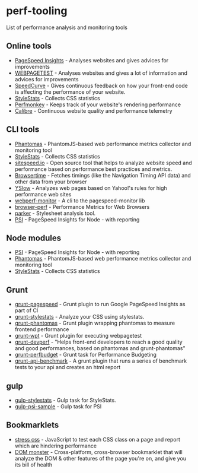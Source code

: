 perf-tooling
============

List of performance analysis and monitoring tools


## Online tools
- [PageSpeed Insights](https://developers.google.com/speed/pagespeed/insights/) - Analyses websites and gives advices for improvements
- [WEBPAGETEST](http://www.webpagetest.org/) - Analyses websites and gives a lot of information and advices for improvements
- [SpeedCurve](http://speedcurve.com/) - Gives continuous feedback on how your front-end code is affecting the performance of your website.
- [StyleStats](http://www.stylestats.org/) - Collects CSS statistics
- [Perfmonkey](http://www.perfmonkey.com/#/home) - Keeps track of your website's rendering performance
- [Calibre](https://calibreapp.com/) - Continuous website quality and performance telemetry

## CLI tools
- [Phantomas](https://github.com/macbre/phantomas) - PhantomJS-based web performance metrics collector and monitoring tool
- [StyleStats](https://github.com/t32k/stylestats) - Collects CSS statistics
- [sitespeed.io](http://www.sitespeed.io/) - Open source tool that helps to analyze website speed and performance based on performance best practices and metrics.
- [Browsertime](https://github.com/tobli/browsertime) - Fetches timings (like the Navigation Timing API data) and other data from your browser
- [YSlow](http://yslow.org/command-line-har/) - Analyzes web pages based on Yahoo!'s rules for high performance web sites
- [webperf-monitor](https://github.com/gauntface/webperf-monitor) - A cli to the pagespeed-monitor lib
- [browser-perf](https://github.com/axemclion/browser-perf) - Performance Metrics for Web Browsers
- [parker](https://github.com/katiefenn/parker) - Stylesheet analysis tool.
- [PSI](https://github.com/addyosmani/psi) - PageSpeed Insights for Node - with reporting 

## Node modules
- [PSI](https://github.com/addyosmani/psi) - PageSpeed Insights for Node - with reporting
- [Phantomas](https://github.com/macbre/phantomas) - PhantomJS-based web performance metrics collector and monitoring tool
- [StyleStats](https://github.com/t32k/stylestats) - Collects CSS statistics

## Grunt
- [grunt-pagespeed](https://github.com/jrcryer/grunt-pagespeed) - Grunt plugin to run Google PageSpeed Insights as part of CI
- [grunt-stylestats](https://github.com/tvooo/grunt-stylestats) - Analyze your CSS using stylestats.
- [grunt-phantomas](https://github.com/stefanjudis/grunt-phantomas) - Grunt plugin wrapping phantomas to measure frontend performance
- [grunt-wpt](https://github.com/sideroad/grunt-wpt) - Grunt plugin for executing webpagetest
- [grunt-devperf](https://github.com/gmetais/grunt-devperf) - "Helps front-end developers to reach a good quality and good performances, based on phantomas and grunt-phantomas"
- [grunt-perfbudget](https://github.com/tkadlec/grunt-perfbudget) - Grunt task for Performance Budgeting
- [grunt-api-benchmark](https://github.com/matteofigus/grunt-api-benchmark) - A grunt plugin that runs a series of benchmark tests to your api and creates an html report

## gulp
- [gulp-stylestats](https://github.com/1000ch/gulp-stylestats) - Gulp task for StyleStats.
- [gulp-psi-sample](https://github.com/addyosmani/psi-gulp-sample/blob/master/gulpfile.js) - Gulp task for PSI

## Bookmarklets
- [stress css](https://github.com/andyedinborough/stress-css) - JavaScript to test each CSS class on a page and report which are hindering performance
- [DOM monster](http://mir.aculo.us/dom-monster/) - Cross-platform, cross-browser bookmarklet that will analyze the DOM & other features of the page you're on, and give you its bill of health
